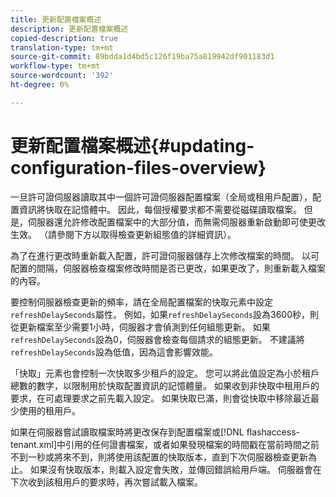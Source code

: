 ```yaml
---
title: 更新配置檔案概述
description: 更新配置檔案概述
copied-description: true
translation-type: tm+mt
source-git-commit: 89bdda1d4bd5c126f19ba75a819942df901183d1
workflow-type: tm+mt
source-wordcount: '392'
ht-degree: 0%

---
```



# 更新配置檔案概述{#updating-configuration-files-overview}

一旦許可證伺服器讀取其中一個許可證伺服器配置檔案（全局或租用戶配置），配置資訊將快取在記憶體中。 因此，每個授權要求都不需要從磁碟讀取檔案。 但是，伺服器還允許修改配置檔案中的大部分值，而無需伺服器重新啟動即可使更改生效。 （請參閱下方以取得檢查更新組態值的詳細資訊）。

為了在進行更改時重新載入配置，許可證伺服器儲存上次修改檔案的時間。 以可配置的間隔，伺服器檢查檔案修改時間是否已更改，如果更改了，則重新載入檔案的內容。

要控制伺服器檢查更新的頻率，請在全局配置檔案的快取元素中設定`refreshDelaySeconds`屬性。 例如，如果`refreshDelaySeconds`設為3600秒，則從更新檔案至少需要1小時，伺服器才會偵測到任何組態更新。 如果`refreshDelaySeconds`設為0，伺服器會檢查每個請求的組態更新。 不建議將`refreshDelaySeconds`設為低值，因為這會影響效能。

「快取」元素也會控制一次快取多少租戶的設定。 您可以將此值設定為小於租戶總數的數字，以限制用於快取配置資訊的記憶體量。 如果收到非快取中租用戶的要求，在可處理要求之前先載入設定。 如果快取已滿，則會從快取中移除最近最少使用的租用戶。

如果在伺服器嘗試讀取檔案時將更改保存到配置檔案或[!DNL flashaccess-tenant.xml]中引用的任何證書檔案，或者如果發現檔案的時間戳在當前時間之前不到一秒或將來不到，則將使用該配置的快取版本，直到下次伺服器檢查更新為止。 如果沒有快取版本，則載入設定會失敗，並傳回錯誤給用戶端。 伺服器會在下次收到該租用戶的要求時，再次嘗試載入檔案。
